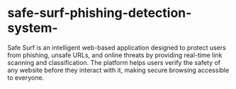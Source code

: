 # safe-surf-phishing-detection-system-
Safe Surf is an intelligent web-based application designed to protect users from phishing, unsafe URLs, and online threats by providing real-time link scanning and classification. The platform helps users verify the safety of any website before they interact with it, making secure browsing accessible to everyone.
